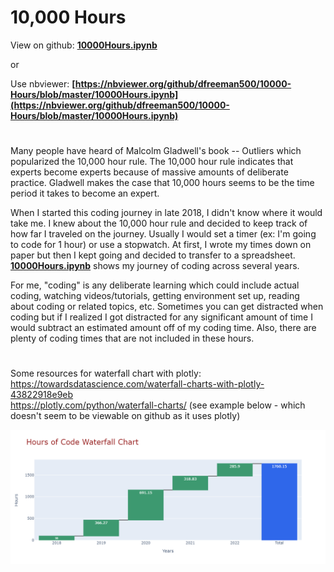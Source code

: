 # 10,000 Hours
View on github: **[10000Hours.ipynb](10000Hours.ipynb)**

or

Use nbviewer:  **[https://nbviewer.org/github/dfreeman500/10000-Hours/blob/master/10000Hours.ipynb](https://nbviewer.org/github/dfreeman500/10000-Hours/blob/master/10000Hours.ipynb)**

#
Many people have heard of Malcolm Gladwell's book -- Outliers which popularized the 10,000 hour rule. The 10,000 hour rule indicates that experts become experts because of massive amounts of deliberate practice. Gladwell makes the case that 10,000 hours seems to be the time period it takes to become an expert.


When I started this coding journey in late 2018, I didn't know where it would take me. I knew about the 10,000 hour rule and decided to keep track of how far I traveled on the journey. Usually I would set a timer (ex: I'm going to code for 1 hour) or use a stopwatch. At first, I wrote my times down on paper but then I kept going and decided to transfer to a spreadsheet. **[10000Hours.ipynb](10000Hours.ipynb)** shows my journey of coding across several years. 


For me, "coding" is any deliberate learning which could include actual coding, watching videos/tutorials, getting environment set up, reading about coding or related topics, etc. Sometimes you can get distracted when coding but if I realized I got distracted for any significant amount of time I would subtract an estimated amount off of my coding time. Also, there are plenty of coding times that are not included in these hours. 




#
Some resources for waterfall chart with plotly:  
https://towardsdatascience.com/waterfall-charts-with-plotly-43822918e9eb  
 https://plotly.com/python/waterfall-charts/
(see example below - which doesn't seem to be viewable on github as it uses plotly)

![Waterfall Chart](images/newplot.png) 